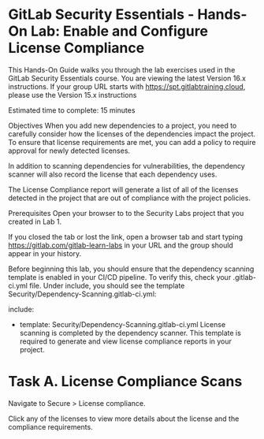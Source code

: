# GitLab Security Essentials - Hands-On Lab: Enable and Configure License Compliance
This Hands-On Guide walks you through the lab exercises used in the GitLab Security Essentials course.
You are viewing the latest Version 16.x instructions. If your group URL starts with https://spt.gitlabtraining.cloud, please use the Version 15.x instructions

Estimated time to complete: 15 minutes

Objectives
When you add new dependencies to a project, you need to carefully consider how the licenses of the dependencies impact the project. To ensure that license requirements are met, you can add a policy to require approval for newly detected licenses.

In addition to scanning dependencies for vulnerabilities, the dependency scanner will also record the license that each dependency uses.

The License Compliance report will generate a list of all of the licenses detected in the project that are out of compliance with the project policies.

Prerequisites
Open your browser to to the Security Labs project that you created in Lab 1.

If you closed the tab or lost the link, open a browser tab and start typing https://gitlab.com/gitlab-learn-labs in your URL and the group should appear in your history.

Before beginning this lab, you should ensure that the dependency scanning template is enabled in your CI/CD pipeline. To verify this, check your .gitlab-ci.yml file. Under include, you should see the template Security/Dependency-Scanning.gitlab-ci.yml:

include:
- template: Security/Dependency-Scanning.gitlab-ci.yml
License scanning is completed by the dependency scanner. This template is required to generate and view license compliance reports in your project.



# Task A. License Compliance Scans
Navigate to Secure > License compliance.

Click any of the licenses to view more details about the license and the compliance requirements.

